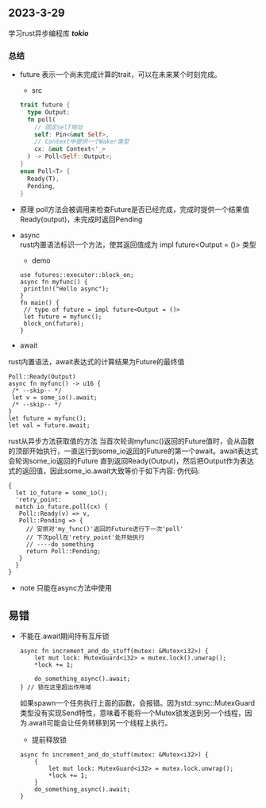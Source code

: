 ## 2023-3-29

学习rust异步编程库 ***tokio***

### 总结

+ future
 表示一个尚未完成计算的trait，可以在未来某个时刻完成。
  + src

  ```rust
  trait future {
    type Output;
    fn poll(
      // 固定self地址
      self: Pin<&mut Self>,
      // Context中提供一个Waker类型
      cx: &mut Context<'_>
    ) -> Poll<Self::Output>;
  }
  enum Poll<T> {
    Ready(T),
    Pending,
  }
  ```

+ 原理
  poll方法会被调用来检查Future是否已经完成，完成时提供一个结果值 Ready(output)，未完成时返回Pending

+ async  
 rust内置语法标识一个方法，使其返回值成为 impl future<Output = ()> 类型
  + demo

  ```rust, no_run
  use futures::executor::block_on;
  async fn myfunc() {
   println!("Hello async");
  }
  fn main() {
   // type of future = impl future<Output = ()>
   let future = myfunc();
   block_on(future);
  }
  ```

+ await

 rust内置语法，await表达式的计算结果为Future的最终值 

 ```rust,no_run
 Poll::Ready(Output)
 async fn myfunc() -> u16 {
  /* --skip-- */
  let v = some_io().await;
  /* --skip-- */
 }
 let future = myfunc();
 let val = future.await;
 ```

 rust从异步方法获取值的方法
 当首次轮询myfunc()返回的Future值时，会从函数的顶部开始执行，一直运行到some_io返回的Future的第一个await。await表达式会轮询some_io返回的Future
 直到返回Ready(Output)，然后把Output作为表达式的返回值，因此some_io.await大致等价于如下内容:
 伪代码:

 ```rust,no_run
 {
   let io_future = some_io();
   'retry_point:
   match io_future.poll(cx) {
    Poll::Ready(v) => v,
    Poll::Pending => {
      // 安排对'my_func()'返回的Future进行下一次'poll'
      // 下次poll在'retry_point'处开始执行
      // ----do something
      return Poll::Pending;
    }
   }
 } 
 ```

+ note
 只能在async方法中使用

## 易错
  + 不能在.await期间持有互斥锁
    
    ```rust,no_run
    async fn increment_and_do_stuff(mutex: &Mutex<i32>) {
        let mut lock: MutexGuard<i32> = mutex.lock().unwrap();
        *lock += 1;

        do_something_async().await;
    } // 锁在这里超出作用域
    ```

    如果spawn一个任务执行上面的函数，会报错。因为std::sync::MutexGuard类型没有实现Send特性，意味着不能将一个Mutex锁发送到另一个线程，因为.await可能会让任务转移到另一个线程上执行。

    * 提前释放锁
    ```rust,no_run
    async fn increment_and_do_stuff(mutex: &Mutex<i32>) {
        {
            let mut lock: MutexGuard<i32> = mutex.lock.unwrap();
            *lock += 1;
        }
        do_something_async().await;
    }

